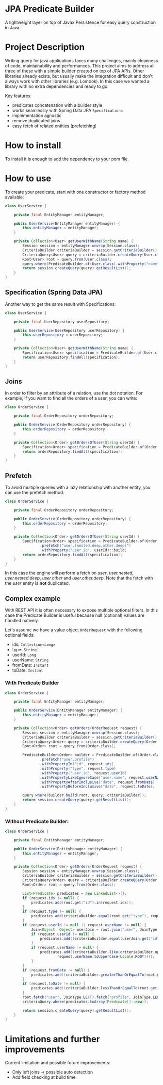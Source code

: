 # JPA Predicate Builder

A lightweight layer on top of Javax Persistence for easy query construction in Java.

# Project Description

Writing query for java applications faces many challenges, mainly cleanness of code, maintainability and performances. This project aims to address all three of these with a simple builder created on top of JPA APIs.
Other libraries already exists, but usually make the integration difficult and don't always work with other libraries (e.g. Lombok). In this case we wanted a library with no extra dependencies and ready to go.

Key features:

- predicates concatenation with a builder style
- works seamlessly with Spring Data JPA `Specifications`
- implementation agnostic
- remove duplicated joins
- easy fetch of related entities (prefetching)

# How to install

To install it is enough to add the dependency to your pom file.

# How to use

To create your predicate, start with one constructor or factory method available:
```java
class UserService {

    private final EntityManager entityManager;

    public UserService(EntityManager entityManager) {
        this.entityManager = entityManager;
    }

    private Collection<User> getUserWithName(String name) {
        Session session = entityManager.unwrap(Session.class);
        CriteriaBuilder criteriaBuilder = session.getCriteriaBuilder();
        CriteriaQuery<User> query = criteriaBuilder.createQuery(User.class);
        Root<User> root = query.from(User.class);
        query.where(PredicateBuilder.of(User.class).withProperty("name", name).build(root, query, criteriaBuilder));
        return session.createQuery(query).getResultList();
    }
}
```
## Specification (Spring Data JPA)
Another way to get the same result with Specifications:
```java
class UserService {

    private final UserRepository userRepository;

    public UserService(UserRepository userRepository) {
        this.userRepository = userRepository;
    }

    private Collection<User> getUserWithName(String name) {
        Specification<User> specification = PredicateBuilder.of(User.class).withProperty("name", name)::build;
        return userRepository.findAll(specification);
    }
}
```
## Joins
In order to filter by an attribute of a relation, use the dot notation. For example, if you want to find all the orders of a user, you can write:
```java
class OrderService {

    private final OrderRepository orderRepository;

    public OrderService(OrderRepository orderRepository) {
        this.orderRepository = orderRepository;
    }

    private Collection<Order> getOrdersOfUser(String userId) {
        Specification<Order> specification = PredicateBuilder.of(Order.class).withProperty("user.id", userId)::build;
        return orderRepository.findAll(specification);
    }
}
```
## Prefetch
To avoid multiple queries with a lazy relationship with another entity, you can use the prefetch method.
```java
class OrderService {

    private final OrderRepository orderRepository;

    public OrderService(OrderRepository orderRepository) {
        this.orderRepository = orderRepository;
    }

    private Collection<Order> getOrdersOfUser(String userId) {
        Specification<Order> specification = PredicateBuilder.of(Order.class)
                .prefetch("user.[nested.deep,other.deep]")
                .withProperty("user.id", userId)::build;
        return orderRepository.findAll(specification);
    }
}
```
In this case the engine will perform a fetch on _user_, _user.nested_, _user.nested.deep_, _user.other_ and _user.other.deep_. Note that the fetch with the _user_ entity is **not** duplicated.

## Complex example
With REST API it is often necessary to expose multiple optional filters. In this case the Predicate Builder is useful because null (optional) values are handled natively.

Let's assume we have a value object `OrderRequest` with the following optional fields: 
- ids: `Collection<Long>`
- type: `String`
- userId: `Long`
- userName: `String`
- fromDate: `Instant`
- toDate: `Instant`

### With Predicate Builder
```java
class OrderService {

    private final EntityManager entityManager;

    public OrderService(EntityManager entityManager) {
        this.entityManager = entityManager;
    }

    private Collection<Order> getOrders(OrderRequest request) {
        Session session = entityManager.unwrap(Session.class);
        CriteriaBuilder criteriaBuilder = session.getCriteriaBuilder();
        CriteriaQuery<Order> query = criteriaBuilder.createQuery(Order.class);
        Root<Order> root = query.from(Order.class);

        PredicateBuilder<Order> builder = PredicateBuilder.of(Order.class)
                .prefetch("user.profile")
                .withPropertyIn("id", request.ids)
                .withProperty("type", request.type)
                .withProperty("user.id", request.userId)
                .withPropertyLikeIgnoreCase("user.name", request.userName)
                .withPropertyAfterInclusive("date", request.fromDate)
                .withPropertyBeforeInclusive("date", request.toDate);

        query.where(builder.build(root, query, criteriaBuilder));
        return session.createQuery(query).getResultList();
    }
}
```
### Without Predicate Builder:

```java
class OrderService {

    private final EntityManager entityManager;

    public OrderService(EntityManager entityManager) {
        this.entityManager = entityManager;
    }

    private Collection<Order> getOrders(OrderRequest request) {
        Session session = entityManager.unwrap(Session.class);
        CriteriaBuilder criteriaBuilder = session.getCriteriaBuilder();
        CriteriaQuery<Order> query = criteriaBuilder.createQuery(Order.class);
        Root<Order> root = query.from(Order.class);

        List<Predicate> predicates = new LinkedList<>();
        if (request.ids != null) {
            predicates.add(root.get("id").in(request.ids));
        }
        if (request.type != null) {
            predicates.add(criteriaBuilder.equal(root.get("type"), request.type));
        }
        if (request.userId != null || request.userName != null) {
            Join<Object, Object> userJoin = root.join("user", JoinType.LEFT);
            if (request.userId != null) {
                predicates.add((criteriaBuilder.equal(userJoin.get("id"), request.userId)));
            }
            if (request.userName != null) {
                predicates.add((criteriaBuilder.like(criteriaBuilder.upper(userJoin.get("name")),
                        request.userName.toUpperCase(Locale.ROOT))));
            }
        }
        if (request.fromDate != null) {
            predicates.add((criteriaBuilder.greaterThanOrEqualTo(root.get("date"), request.fromDate)));
        }
        if (request.toDate != null) {
            predicates.add((criteriaBuilder.lessThanOrEqualTo(root.get("date"), request.toDate)));
        }
        root.fetch("user", JoinType.LEFT).fetch("profile", JoinType.LEFT);
        criteriaQuery.where(predicates.toArray(Predicate[]::new));

        return session.createQuery(query).getResultList();
    }
}
```

# Limitations and further improvements

Current limitation and possible future improvements:
- Only left joins -> possible auto detection
- Add field checking at build time